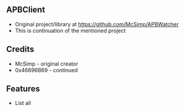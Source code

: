 ## APBClient
- Original project/library at https://github.com/McSimp/APBWatcher
- This is continuation of the mentioned project

## Credits
- McSimp - original creator
- 0x46696B69 - continued


## Features
- List all